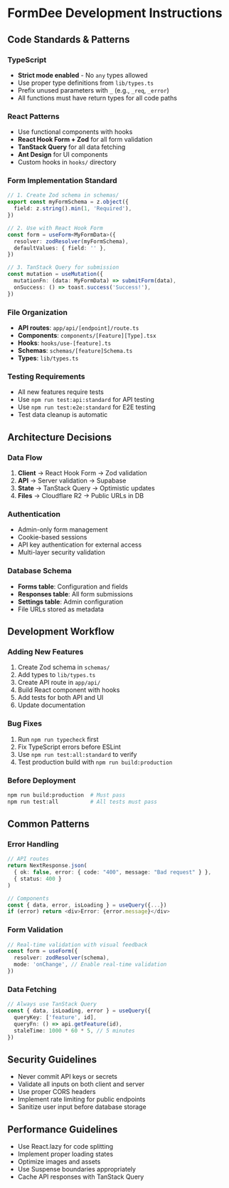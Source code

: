 # FormDee Development Instructions

## Code Standards & Patterns

### TypeScript

- **Strict mode enabled** - No `any` types allowed
- Use proper type definitions from `lib/types.ts`
- Prefix unused parameters with `_` (e.g., `_req`, `_error`)
- All functions must have return types for all code paths

### React Patterns

- Use functional components with hooks
- **React Hook Form + Zod** for all form validation
- **TanStack Query** for all data fetching
- **Ant Design** for UI components
- Custom hooks in `hooks/` directory

### Form Implementation Standard

```typescript
// 1. Create Zod schema in schemas/
export const myFormSchema = z.object({
  field: z.string().min(1, 'Required'),
})

// 2. Use with React Hook Form
const form = useForm<MyFormData>({
  resolver: zodResolver(myFormSchema),
  defaultValues: { field: '' },
})

// 3. TanStack Query for submission
const mutation = useMutation({
  mutationFn: (data: MyFormData) => submitForm(data),
  onSuccess: () => toast.success('Success!'),
})
```

### File Organization

- **API routes**: `app/api/[endpoint]/route.ts`
- **Components**: `components/[Feature][Type].tsx`
- **Hooks**: `hooks/use-[feature].ts`
- **Schemas**: `schemas/[feature]Schema.ts`
- **Types**: `lib/types.ts`

### Testing Requirements

- All new features require tests
- Use `npm run test:api:standard` for API testing
- Use `npm run test:e2e:standard` for E2E testing
- Test data cleanup is automatic

## Architecture Decisions

### Data Flow

1. **Client** → React Hook Form → Zod validation
2. **API** → Server validation → Supabase
3. **State** → TanStack Query → Optimistic updates
4. **Files** → Cloudflare R2 → Public URLs in DB

### Authentication

- Admin-only form management
- Cookie-based sessions
- API key authentication for external access
- Multi-layer security validation

### Database Schema

- **Forms table**: Configuration and fields
- **Responses table**: All form submissions
- **Settings table**: Admin configuration
- File URLs stored as metadata

## Development Workflow

### Adding New Features

1. Create Zod schema in `schemas/`
2. Add types to `lib/types.ts`
3. Create API route in `app/api/`
4. Build React component with hooks
5. Add tests for both API and UI
6. Update documentation

### Bug Fixes

1. Run `npm run typecheck` first
2. Fix TypeScript errors before ESLint
3. Use `npm run test:all:standard` to verify
4. Test production build with `npm run build:production`

### Before Deployment

```bash
npm run build:production  # Must pass
npm run test:all          # All tests must pass
```

## Common Patterns

### Error Handling

```typescript
// API routes
return NextResponse.json(
  { ok: false, error: { code: "400", message: "Bad request" } },
  { status: 400 }
)

// Components
const { data, error, isLoading } = useQuery({...})
if (error) return <div>Error: {error.message}</div>
```

### Form Validation

```typescript
// Real-time validation with visual feedback
const form = useForm({
  resolver: zodResolver(schema),
  mode: 'onChange', // Enable real-time validation
})
```

### Data Fetching

```typescript
// Always use TanStack Query
const { data, isLoading, error } = useQuery({
  queryKey: ['feature', id],
  queryFn: () => api.getFeature(id),
  staleTime: 1000 * 60 * 5, // 5 minutes
})
```

## Security Guidelines

- Never commit API keys or secrets
- Validate all inputs on both client and server
- Use proper CORS headers
- Implement rate limiting for public endpoints
- Sanitize user input before database storage

## Performance Guidelines

- Use React.lazy for code splitting
- Implement proper loading states
- Optimize images and assets
- Use Suspense boundaries appropriately
- Cache API responses with TanStack Query
